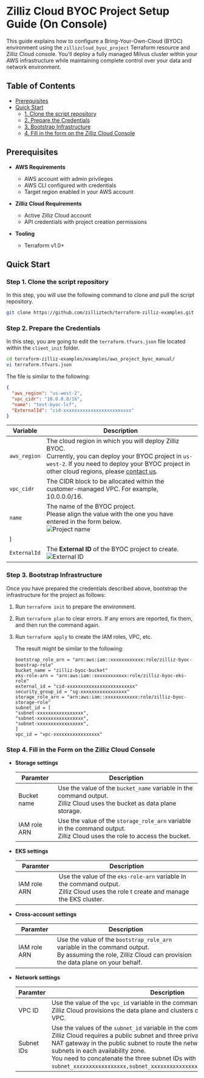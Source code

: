 # Zilliz Cloud BYOC Project Setup Guide (On Console)

This guide explains how to configure a Bring-Your-Own-Cloud (BYOC) environment using the `zillizcloud_byoc_project` Terraform resource and Zilliz Cloud console. You'll deploy a fully managed Milvus cluster within your AWS infrastructure while maintaining complete control over your data and network environment.

## Table of Contents

- [Prerequisites](#prerequisites)
- [Quick Start](#quick-start)
  - [1. Clone the script repository](#1-clone-the-script-repository)
  - [2. Prepare the Credentials](#2-prepare-the-credentials)
  - [3. Bootstrap Infrastructure](#3-bootstrap-infrastructure)
  - [4. Fill in the form on the Zilliz Cloud Console](#4-fill-in-the-form-on-the-zilliz-cloud-console)


## Prerequisites <a name="prerequisites"></a>

- **AWS Requirements**
  - AWS account with admin privileges
  - AWS CLI configured with credentials
  - Target region enabled in your AWS account

- **Zilliz Cloud Requirements**
  - Active Zilliz Cloud account
  - API credentials with project creation permissions

- **Tooling**
  - Terraform v1.0+


## Quick Start <a name="quick-start"></a>

### Step 1. Clone the script repository <a name="1-clone-the-script-repository"></a>

In this step, you will use the following command to clone and pull the script repository.

```bash
git clone https://github.com/zilliztech/terraform-zilliz-examples.git
```

### Step 2. Prepare the Credentials <a name="2-prepare-the-credentials"></a>

In this step, you are going to edit the `terraform.tfvars.json` file located within the `client_init` folder.

```bash
cd terraform-zilliz-examples/examples/aws_project_byoc_manual/
vi terraform.tfvars.json
```

The file is similar to the following:

```json
{
  "aws_region": "us-west-2",
  "vpc_cidr": "10.0.0.0/16",
  "name": "test-byoc-lcf",
  "ExternalId": "cid-xxxxxxxxxxxxxxxxxxxxxxxxx"
}
```

| Variable | Description |
| --- | --- |
| `aws_region` | The cloud region in which you will deploy Zilliz BYOC. <br/> Currently, you can deploy your BYOC project in `us-west-2`. If you need to deploy your BYOC project in other cloud regions, please [contact us](https://zilliz.com/contact-sales).|
| `vpc_cidr` | The CIDR block to be allocated within the customer-managed VPC. For example, 10.0.0.0/16. |
| `name` | The name of the BYOC project. <br/> Please align the value with the one you have entered in the form below.<br/>![Project name](https://github.com/user-attachments/assets/9b3efff2-1978-4df6-8527-b067b4420a3d)
)  |
| `ExternalId` | The **External ID** of the BYOC project to create.<br/>![External ID](https://github.com/user-attachments/assets/ea922b74-281c-42e8-bb6e-039d50f48c87) |

### Step 3. Bootstrap Infrastructure <a name="3-bootstrap-infrastructure"></a>

Once you have prepared the credentials described above, bootstrap the infrastructure for the project as follows:

1. Run `terraform init` to prepare the environment.
2. Run `terraform plan` to clear errors. If any errors are reported, fix them, and then run the command again.
3. Run `terraform apply` to create the IAM roles, VPC, etc.

    The result might be similar to the following:

    ```plaintext
    bootstrap_role_arn = "arn:aws:iam::xxxxxxxxxxxx:role/zilliz-byoc-boostrap-role"
    bucket_name = "zilliz-byoc-bucket"
    eks-role-arn = "arn:aws:iam::xxxxxxxxxxxx:role/zilliz-byoc-eks-role"
    external_id = "cid-xxxxxxxxxxxxxxxxxxxxxxxxx"
    security_group_id = "sg-xxxxxxxxxxxxxxxxx"
    storage_role_arn = "arn:aws:iam::xxxxxxxxxxxx:role/zilliz-byoc-storage-role"
    subnet_id = [
    "subnet-xxxxxxxxxxxxxxxxx",
    "subnet-xxxxxxxxxxxxxxxxx",
    "subnet-xxxxxxxxxxxxxxxxx",
    ]
    vpc_id = "vpc-xxxxxxxxxxxxxxxxx"
    ```

### Step 4. Fill in the Form on the Zilliz Cloud Console <a name="4-fill-in-the-form-on-the-zilliz-cloud-console"></a>

- **Storage settings**

    | Paramter | Description |
    | --- | --- |
    | Bucket name | Use the value of the `bucket_name` variable in the command output.<br/>Zilliz Cloud uses the bucket as data plane storage. |
    | IAM role ARN | Use the value of the `storage_role_arn` variable in the command output.<br/>Zilliz Cloud uses the role to access the bucket. |

- **EKS settings**

    | Paramter | Description |
    | --- | --- |
    | IAM role ARN | Use the value of the `eks-role-arn` variable in the command output.<br/>Zilliz Cloud uses the role t create and manage the EKS cluster. |

- **Cross-account settings**

    | Paramter | Description |
    | --- | --- |
    | IAM role ARN | Use the value of the `bootstrap_role_arn` variable in the command output.<br/>By assuming the role, Zilliz Cloud can provision the data plane on your behalf. |

- **Network settings**

    | Paramter | Description |
    | --- | --- |
    | VPC ID | Use the value of the `vpc_id` variable in the command output.<br/>Zilliz Cloud provisions the data plane and clusters of the BYOC project in this VPC. |
    | Subnet IDs | Use the values of the `subnet_id` variable in the command output.<br/>Zilliz Cloud requires a public subnet and three private subnets and deploys the NAT gateway in the public subnet to route the network traffic of the private subnets in each availability zone.<br/>You need to concatenate the three subnet IDs with commas as in `subnet_xxxxxxxxxxxxxxxxx,subnet_xxxxxxxxxxxxxxxxx,subnet_xxxxxxxxxxxxxxxxx`. |
